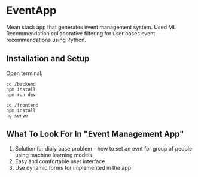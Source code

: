 # EventApp
Mean stack app that generates event management system.
Used ML Recommendation collaborative filtering for user bases event recommendations
using Python.

Installation and Setup
---

Open terminal:
```
cd /backend
npm install
npm run dev
```
```
cd /frontend
npm install
ng serve
```

What To Look For In "Event Management App"
----
1. Solution for dialy base problem - how to set an evnt for group of people using machine learning models <br />
2. Easy and comfortable user interface <br />
3. Use dynamic forms for implemented in the app <br />

